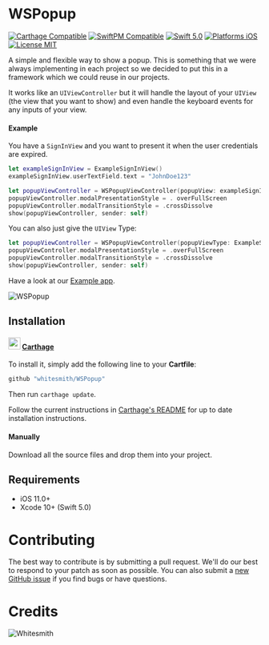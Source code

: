 # WSPopup

[![Carthage Compatible](https://img.shields.io/badge/Carthage-compatible-4BC51D.svg)](https://github.com/Carthage/Carthage)
[![SwiftPM Compatible](https://img.shields.io/badge/SwiftPM-Compatible-brightgreen.svg)](https://swift.org/package-manager)
[![Swift 5.0](https://img.shields.io/badge/Swift-5.0-orange.svg?style=flat)](https://developer.apple.com/swift/)
[![Platforms iOS](https://img.shields.io/badge/Platforms-iOS-lightgray.svg?style=flat)](http://www.apple.com/ios/)
[![License MIT](https://img.shields.io/badge/License-MIT-lightgrey.svg?style=flat)](https://opensource.org/licenses/MIT)

A simple and flexible way to show a popup. This is something that we were always implementing in each project so we decided to put this in a framework which we could reuse in our projects. 

It works like an `UIViewController` but it will handle the layout of your `UIView` (the view that you want to show) and even handle the keyboard events for any inputs of your view.

#### Example

You have a `SignInView` and you want to present it when the user credentials are expired.

``` swift
let exampleSignInView = ExampleSignInView()
exampleSignInView.userTextField.text = "JohnDoe123"

let popupViewController = WSPopupViewController(popupView: exampleSignInView)
popupViewController.modalPresentationStyle = . overFullScreen
popupViewController.modalTransitionStyle = .crossDissolve
show(popupViewController, sender: self)
```

You can also just give the `UIView` Type:

``` swift
let popupViewController = WSPopupViewController(popupViewType: ExampleSignInView.self)
popupViewController.modalPresentationStyle = .overFullScreen
popupViewController.modalTransitionStyle = .crossDissolve
show(popupViewController, sender: self)
```

Have a look at our [Example app](WSPopup/Example).

![WSPopup](https://media.giphy.com/media/5ZXA22kP4zh3nWehgR/giphy.gif)

## Installation

#### <img src="https://cloud.githubusercontent.com/assets/432536/5252404/443d64f4-7952-11e4-9d26-fc5cc664cb61.png" width="24" height="24"> [Carthage]

[Carthage]: https://github.com/Carthage/Carthage

To install it, simply add the following line to your **Cartfile**:

```ruby
github "whitesmith/WSPopup"
```

Then run `carthage update`.

Follow the current instructions in [Carthage's README][carthage-installation] for up to date installation instructions.

[carthage-installation]: https://github.com/Carthage/Carthage#adding-frameworks-to-an-application

#### Manually

Download all the source files and drop them into your project.

## Requirements

* iOS 11.0+
* Xcode 10+ (Swift 5.0)

# Contributing

The best way to contribute is by submitting a pull request. We'll do our best to respond to your patch as soon as possible. You can also submit a [new GitHub issue](https://github.com/whitesmith/WSPopup/issues/new) if you find bugs or have questions.

# Credits
![Whitesmith](http://i.imgur.com/Si2l3kd.png)
